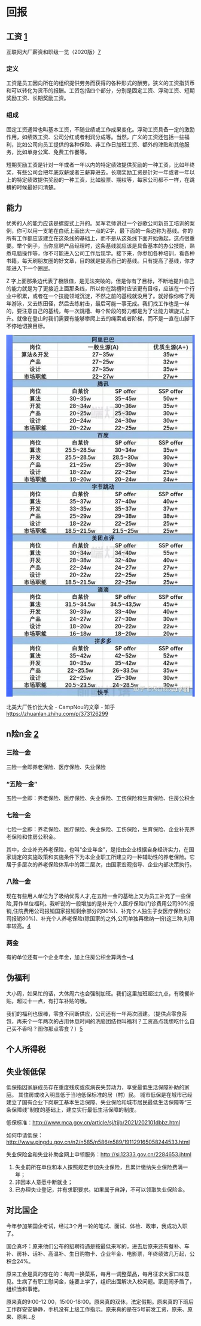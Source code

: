 # 回报

## 工资 [1]

互联网大厂薪资和职级一览（2020版）[7]

### 定义

工资是员工因向所在的组织提供劳务而获得的各种形式的酬劳。狭义的工资指货币和可以转化为货币的报酬。工资包括四个部分，分别是固定工资、浮动工资、短期奖励工资、长期奖励工资。

### 组成

固定工资通常也叫基本工资，不随业绩或工作成果变化。浮动工资具备一定的激励作用，如绩效工资、公司分红或者利润分成等。当然，广义的工资还包括一些福利，比如公司向员工提供的各种保险、非工作日加班工资、额外的津贴和其他服务，比如单身公寓、免费工作餐等。

短期奖励工资是针对一年或者一年以内的特定绩效提供奖励的一种工资，比如年终奖，有些公司会把年底双薪或者三薪算进去。长期奖励工资是针对一年或者一年以上的特定绩效提供奖励的一种工资，比如股票、期权等，每家公司都不一样，在跳槽的时候最好问清楚。

## 能力

优秀的人的能力应该是螺旋式上升的。吴军老师讲过一个谷歌公司新员工培训的案例，你可以用一支笔在白纸上画出大一点的Z字，最下面的一条边称为基线。你的所有工作都应该建立在这条线的基础上，而不是从这条线下面开始做起，这点很重要。举个例子，当你应聘产品经理时，这条基线就应该是具备基本的办公技能，熟悉电脑操作等，你不可能进入公司工作后现学。接下来，你参加各种培训，看各种书籍，每天刷朋友圈的好文章，目的就是提高自己的基线。只有提高了基线，你才能进入下一个圈层。

Z 字上面那条边代表了极限值，是无法突破的。但是你有了目标，不断地提升自己的能力就是为了更接近上面那条线，所以你在跳槽时应该更有目标，应该在一个行业中积累，或者在一个技能领域沉淀，不然之前的基线就没用了。就好像你练了两年游泳，又去练田径，然后去练射击，最后可能一事无成。我们找工作也是一样的，要注意自己的基线，每一次跳槽、每个阶段的努力都是为了让能力螺旋式上升。就像在登山时我们需要有能够攀爬上去的绳索或者阶梯，而不是一直在山脚下不停地切换目标。

![各个厂各个职位工资对比[3]](../img/salary.png)

北美大厂性价比大全 - CampNou的文章 - 知乎
https://zhuanlan.zhihu.com/p/373126299

## n险n金 [2]

### 三险一金

三险一金即养老保险、医疗保险、失业保险

### “五险一金”

五险一金即：养老保险、医疗保险、失业保险、工伤保险和生育保险、住房公积金

### 七险一金

七险一金即：养老保险、医疗保险、失业保险、工伤保险，生育保险、企业补充养老保险和住房公积金。

其中，企业补充养老保险，也叫“企业年金”，是指由企业根据自身经济实力，在国家规定的实施政策和实施条件下为本企业职工所建立的一种辅助性的养老保险。它居于多层次的养老保险体系中的第二层次，由国家宏观指导、企业内部决策执行。

### 八险一金

现在有些用人单位为了吸纳优秀人才,在五险一金的基础上又为员工补充了一些保险,算作单位福利。我听说的一般增加的是补充个人医疗保险(门诊费用公司90%报销,住院费用公司报销国家报销剩余部分的90%)、补充个人独生子女医疗保险(公司报销80%)、补充个人养老保险(除国家的之外,公司单独再缴纳一份)这三种,利用率较高。[4]

### 两金

有的单位还有一个企业年金，加上住房公积金算两金~[4]

## 伪福利

大小周，如果忙的话，大休周六也会强制加班。我们这里加班超过九点，有晚餐补贴，超过十一点，有打车补贴的哦。

我们的福利也很棒，零食不间断供应，公司还有一年两次团建。（提供点零食茶包，再来个一年两次的占用休息时间的洗脑团结也叫福利？工资高点我想吃什么自己买不香吗？图你那点零食？）[5]

## 个人所得税




## 失业领低保

低保指因家庭成员存在重度残疾或疾病丧失劳动力，享受最低生活保障补助的家庭。 其住房或收入明显低于当地低保标准的居（村）民。 城市低保是在城市已经建立了国有企业下岗职工基本生活保障、失业保险和城市居民最低生活保障等“三条保障线”制度的基础上，建立实行最低生活保障的制度。

低保标准：http://www.mca.gov.cn/article/sj/tjjb/2021/202101dbbz.html

如何申请低保：http://www.pingdu.gov.cn/n2/n585/n586/n589/191129165058244533.html

失业保险金和失业补助金网上申领服务：http://si.12333.gov.cn/2284653.jhtml

1. 失业前所在单位和本人按照规定参加失业保险，且累计缴纳失业保险费满一年；
1. 非因本人意愿中断就业；
1. 已办理失业登记，并有求职要求。如果属于自辞，不可以领取失业保险金。

## 对比国企

今年参加某国企考试，经过3个月一轮的笔试、面试、体检、政审，我成功入职了。

国企真坏：原来他们公布的招聘待遇是按最低来写的，进去后原来还有餐补、车补、房补、话补、高温补、生日购物卡、企业年金、电影票，年终绩效几万起，公积金24%。

原来工会是真的存在的：每周一换菜系，每月一调整菜品，每月征求大家口味意见。生病了有职工慰问金，娃要上学了，组织出面解决入校问题。家庭闹矛盾了，组织当和事佬。

原来真的9:00-12:00，15:00-18:00。原来真的双休，法定假期。原来真的下班后工作群安安静静，手机没有上级工作指示。原来真的是在5号前发工资，原来、原来、原来…[6]

[1]: https://weread.qq.com/web/reader/46532b707210fc4f465d044k65132ca01b6512bd43d90e3
[2]: https://www.sohu.com/a/139988647_421560
[3]: https://www.zhihu.com/question/409409134/answer/1837909271
[4]: https://jingyan.baidu.com/article/375c8e1997e62e25f3a22977.html
[5]: https://www.zhihu.com/question/457260544/answer/1864544265
[6]: https://www.zhihu.com/question/457260544/answer/1883729055
[7]: https://zhuanlan.zhihu.com/p/137320301
